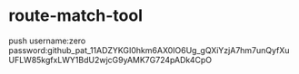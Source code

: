 # route-match-tool
push 
username:zero
password: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

